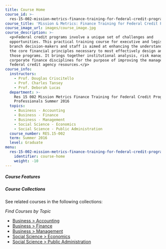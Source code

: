 ```yaml
---
title: Course Home
course_id: >-
  res-15-002-mission-metrics-finance-training-for-federal-credit-program-professionals-summer-2016
course_title: 'Mission & Metrics: Finance Training for Federal Credit Program Professionals'
course_image_url: images/course_image.jpg
course_description: >-
  <p>Federal credit programs involve a unique set of challenges and
  opportunities. This practical training course for executive and legislative
  branch decision-makers and staff is aimed at enhancing the understanding of
  the core financial principles necessary to most effectively design and run
  those programs. It brings together institutional analysis, risk management and
  corporate finance disciplines for the purpose of improving the management of
  federal credit agency resources.</p>
course_info:
  instructors:
    - Prof. Douglas Criscitello
    - Prof. Charles Tansey
    - Prof. Deborah Lucas
  department: >-
    Res 15 002 Mission Metrics Finance Training for Federal Credit Program
    Professionals Summer 2016
  topics:
    - Business - Accounting
    - Business - Finance
    - Business - Management
    - Social Science - Economics
    - Social Science - Public Administration
  course_number: RES.15-002
  term: Summer 2016
  level: Graduate
menu:
  res-15-002-mission-metrics-finance-training-for-federal-credit-program-professionals-summer-2016:
    identifier: course-home
    weight: -10
---
```


##### Course Features


##### Course Collections

See related courses in the following collections:

_Find Courses by Topic_

* [Business > Accounting](#)
* [Business > Finance](#)
* [Business > Management](#)
* [Social Science > Economics](#)
* [Social Science > Public Administration](#)
